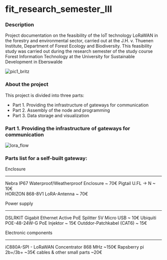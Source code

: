 # fit_research_semester_III
### Description
Project documentation on the feasibility of the IoT technology LoRaWAN in the forestry and environmental sector, carried out at the J.H. v. Thuenen Institute, Department of Forest Ecology and Biodiversity. This feasibility study was carried out during the research semester of the study course Forest Information Technology at the University for Sustainable Development in Eberswalde

![pic1_britz](https://user-images.githubusercontent.com/57041076/75095818-51442880-5599-11ea-864a-949eaae4b699.jpg)

### About the project
This project is divided into three parts:

- Part 1. Providing the infrastructure of gateways for communication
- Part 2. Assembly of the node and programming
- Part 3. Data storage and visualization

### Part 1. Providing the infrastructure of gateways for communication
![lora_flow](https://user-images.githubusercontent.com/57041076/75113741-97a88e80-5650-11ea-9d76-278c2c08c37a.png)

### Parts list for a self-built gateway:
Enclosure
**********************************************************
Nebra IP67 Waterproof/Weatherproof Enclosure			~ 70€
Pigtail U.FL → N 				      			~ 10€	
HORIZON 868-8V1 LoRA-Antenna				~ 70€


Power supply 
**********************************************************
DSLRKIT Gigabit Ethernet Active PoE Splitter 5V Micro USB	~ 10€
Ubiquiti POE-48-24W-G PoE Injektor				~ 15€
Outddor-Patchkabel (CAT6)						~ 15€

Electronic components
**********************************************************
iC880A-SPI - LoRaWAN Concentrator 868 MHz 			~150€
Rapsberry pi 2b+/3b+ 						~35€
cables & other small parts						~20€

